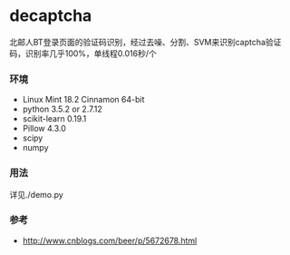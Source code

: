 # decaptcha
北邮人BT登录页面的验证码识别，经过去噪、分割、SVM来识别captcha验证码，识别率几乎100%，单线程0.016秒/个

### 环境
 * Linux Mint 18.2 Cinnamon 64-bit
 * python 3.5.2 or 2.7.12
 * scikit-learn 0.19.1
 * Pillow 4.3.0
 * scipy
 * numpy

### 用法
详见./demo.py

### 参考
* http://www.cnblogs.com/beer/p/5672678.html

